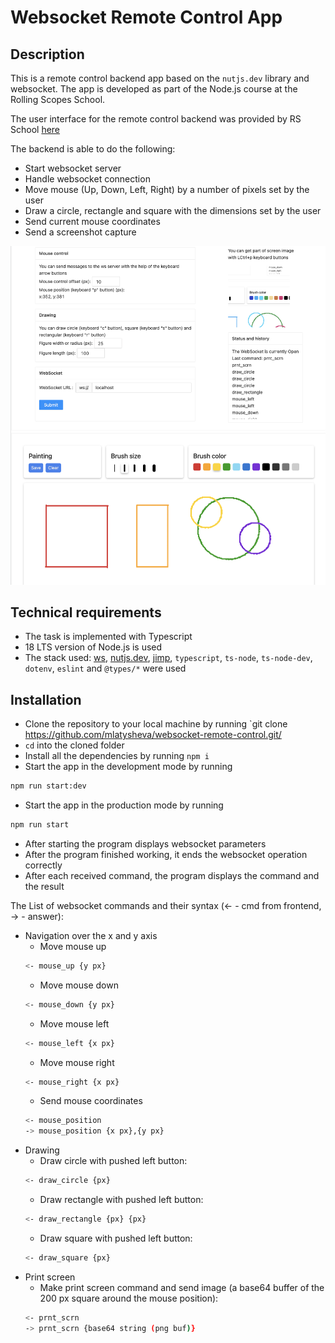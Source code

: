 # Websocket Remote Control App

## Description

This is a remote control backend app based on the `nutjs.dev` library and websocket. The app is developed as part of the Node.js course at the Rolling Scopes School.

The user interface for the remote control backend was provided by RS School [here](https://github.com/rolling-scopes-school/remote-control)

The backend is able to do the following:

- Start websocket server
- Handle websocket connection
- Move mouse (Up, Down, Left, Right) by a number of pixels set by the user
- Draw a circle, rectangle and square with the dimensions set by the user
- Send current mouse coordinates
- Send a screenshot capture

![User interface with websocket commands](screenshots-UI/screenshot_websocket.png)

## Technical requirements

- The task is implemented with Typescript
- 18 LTS version of Node.js is used
- The stack used: [ws](https://www.npmjs.com/package/ws), [nutjs.dev](https://www.npmjs.com/package/@nut-tree/nut-js), [jimp](https://www.npmjs.com/package/jimp), `typescript`, `ts-node`, `ts-node-dev`, `dotenv`, `eslint` and `@types/*` were used

## Installation 
- Clone the repository to your local machine by running `git clone https://github.com/mlatysheva/websocket-remote-control.git/
- `cd` into the cloned folder
- Install all the dependencies by running `npm i`
- Start the app in the development mode by running 
```bash
npm run start:dev 
```
- Start the app in the production mode by running 
```bash
npm run start 
```
- After starting the program displays websocket parameters
- After the program finished working, it ends the websocket operation correctly  
- After each received command, the program displays the command and the result

The List of websocket commands and their syntax (<- - cmd from frontend, -> - answer):
- Navigation over the x and y axis
    - Move mouse up
    ```bash
    <- mouse_up {y px}
    ```
    - Move mouse down
    ```bash
    <- mouse_down {y px}
    ```
    - Move mouse left
    ```bash
    <- mouse_left {x px}
    ```
    - Move mouse right
    ```bash
    <- mouse_right {x px}
    ```
    - Send mouse coordinates
    ```bash
    <- mouse_position
    -> mouse_position {x px},{y px}
    ```
- Drawing
    - Draw circle with pushed left button: 
    ```bash
    <- draw_circle {px}
    ```
    - Draw rectangle with pushed left button: 
    ```bash
    <- draw_rectangle {px} {px}
    ```
    - Draw square with pushed left button: 
    ```bash
    <- draw_square {px}
    ```
- Print screen
    - Make print screen command and send image (a base64 buffer of the 200 px square around the mouse position):
    ```bash
    <- prnt_scrn
    -> prnt_scrn {base64 string (png buf)}
    ```